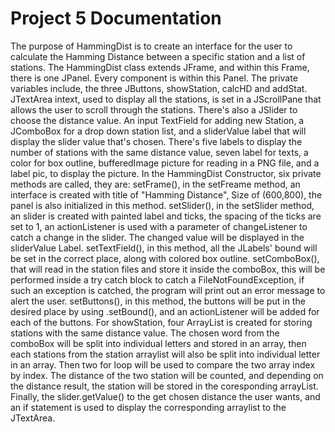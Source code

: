# Project 5 Documentation

The purpose of HammingDist is to create an interface for the user to calculate the Hamming Distance between a specific station and a list of stations.
The HammingDist class extends JFrame, and within this Frame, there is one JPanel.
Every component is within this Panel.
The private variables include, the three JButtons, showStation, calcHD and addStat.
JTextArea intext, used to display all the stations, is set in a JScrollPane that allows the user to scroll through the stations. There's also a JSlider to choose the distance value. An input TextField for adding new Station, a JComboBox for a drop down station list, and a sliderValue label that will display the slider value that's chosen.
There's five labels to display the number of stations with the same distance value, seven label for texts, a color for box outline, bufferedImage picture for reading in a PNG file, and a label pic, to display the picture.
In the HammingDist Constructor, six private methods are called, they are:
setFrame(), in the setFreame method, an interface is created with title of "Hamming Distance", Size of (600,800), the panel is also initialized in this method.
setSlider(), in the setSlider method, an slider is created with painted label and ticks, the spacing of the ticks are set to 1, an actionListener is used with a parameter of changeListener to catch a change in the slider. The changed value will be displayed in the sliderValue Label.
setTextField(), in this method, all the JLabels' bound will be set in the correct place, along with colored box outline.
setComboBox(), that will read in the station files and store it inside the comboBox, this will be performed inside a try catch block to catch a FileNotFoundException, if such an exception is catched, the program will print out an error message to alert the user.
setButtons(), in this method, the buttons will be put in the desired place by using .setBound(), and an actionListener will be added for each of the buttons. For showStation, four ArrayList is created for storing stations with the same distance value. The chosen word from the comboBox will be split into individual letters and stored in an array, then each stations from the station arraylist will also be split into individual letter in an array. Then two for loop will be used to compare the two array index by index. The distance of the two station will be counted, and depending on the distance result, the station will be stored in the coresponding arrayList. Finally, the slider.getValue() to the get chosen distance the user wants, and an if statement is used to display the corresponding arraylist to the JTextArea.
